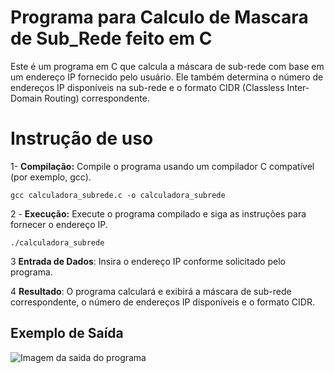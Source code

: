 # Programa para Calculo de Mascara de Sub_Rede feito em C

Este é um programa em C que calcula a máscara de sub-rede com base em um endereço IP fornecido pelo usuário. Ele também determina o número de endereços IP disponíveis na sub-rede e o formato CIDR (Classless Inter-Domain Routing) correspondente.


# Instrução de uso

1- **Compilação:** 
Compile o programa usando um compilador C compatível (por exemplo, gcc).

    gcc calculadora_subrede.c -o calculadora_subrede

2 - **Execução:**
Execute o programa compilado e siga as instruções para fornecer o endereço IP.

    ./calculadora_subrede
    


3 **Entrada de Dados**: Insira o endereço IP conforme solicitado pelo programa.
    
4  **Resultado**: O programa calculará e exibirá a máscara de sub-rede correspondente, o número de endereços IP disponíveis e o formato CIDR.



## Exemplo de Saída  
![Imagem da saida do programa](https://drive.google.com/file/d/106du-05zUzTY-NX3yMhSOSouUt_Xu-7A/view?usp=sharing)
